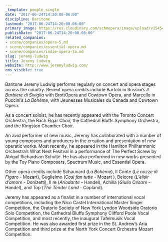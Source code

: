 ```yaml
---
_template: people_single
date: "2017-06-24T14:20:00-06:00"
discipline: Baritone
lastmod: "2017-06-24T14:20:00-06:00"
primary_image: https://res.cloudinary.com/schmopera/image/upload/v1545409169/media/webhook-uploads/1498335612762/Screen%20Shot%202017-06-24%20at%202.19.47%20PM.png.png
publishDate: "2017-06-24T14:20:00-06:00"
related_companies:
- scene/companies/opera-5.md
- scene/companies/essential-opera.md
- scene/companies/indie-opera-to.md
slug: jeremy-ludwig
title: Jeremy Ludwig
website: http://www.jeremyludwig.com/
cms_visible: true
---
```


Baritone Jeremy Ludwig performs regularly on concert and opera stages across the country. Recent opera credits include Bartolo in Rossini’s *Il Barbiere di Siviglia* with BrottOpera and Cowtown Opera, and Marcello in Puccini’s *La Bohème*, with Jeunesses Musicales du Canada and Cowtown Opera.

As a concert soloist, he has recently appeared with the Toronto Concert Orchestra, the Bach Elgar Choir, the Cathedral Bluffs Symphony Orchestra, and the Kingston Chamber Choir.

An avid performer of new music, Jeremy has collaborated with a number of young composers and producers in the creation and presentation of new operatic works. Most recently, he appeared in the Hamilton Philharmonic Orchestra’s What Next Fesitval in a performance of The Perfect Screw by Abigail Richardson Schulte. He has also performed in new works presented by the Toy Piano Composers, Spectrum Music, and Essential Opera.

Other opera credits include Schaunard (*La Bohème*), Il Conte (*Le nozze di Figaro* - Mozart), Guglielmo (*Così fan tutte* - Mozart ), Belcore (*L’elisir d’amore* - Donizetti), Il re (*Ariodante* - Handel), Achilla (*Giulio Cesare* - Handel), and Top (*The Tender Land* - Copland).

Jeremy has appeared as a finalist in a number of international vocal competitions, including the Nico Castel International Master Singer Competition, the Oratorio Society of New York Lyndon Woodside Oratorio Solo Competition, the Cathedral Bluffs Symphony Clifford Poole Vocal Competition, and most recently, the inaugural Tafelmusik Vocal Competition. He was also awarded first prize in the St. Andrew’s Aria Competition and third prize at the North York Concert Orchestra Mozart Competition.
